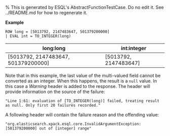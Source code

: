 % This is generated by ESQL's AbstractFunctionTestCase. Do no edit it. See ../README.md for how to regenerate it.

**Example**

```esql
ROW long = [5013792, 2147483647, 501379200000]
| EVAL int = TO_INTEGER(long)
```

| long:long | int:integer |
| --- | --- |
| [5013792, 2147483647, 501379200000] | [5013792, 2147483647] |


Note that in this example, the last value of the multi-valued field cannot be converted as an integer.
When this happens, the result is a `null` value. In this case a _Warning_ header is added to the response.
The header will provide information on the source of the failure:

`"Line 1:61: evaluation of [TO_INTEGER(long)] failed, treating result as null. Only first 20 failures recorded."`

A following header will contain the failure reason and the offending value:

`"org.elasticsearch.xpack.esql.core.InvalidArgumentException: [501379200000] out of [integer] range"`


